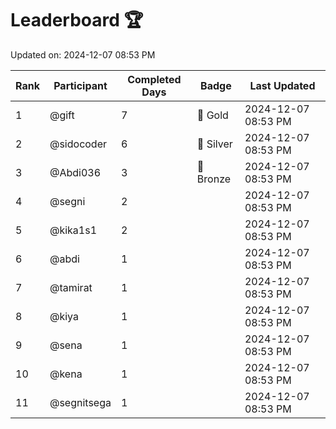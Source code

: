 # Leaderboard 🏆

Updated on: 2024-12-07 08:53 PM

| Rank | Participant       | Completed Days | Badge      | Last Updated         |
|------|-------------------|----------------|------------|----------------------|
| 1    | @gift             | 7              | 🏅 Gold     | 2024-12-07 08:53 PM |
| 2    | @sidocoder        | 6              | 🥈 Silver   | 2024-12-07 08:53 PM |
| 3    | @Abdi036          | 3              | 🥉 Bronze   | 2024-12-07 08:53 PM |
| 4    | @segni            | 2              |            | 2024-12-07 08:53 PM |
| 5    | @kika1s1          | 2              |            | 2024-12-07 08:53 PM |
| 6    | @abdi             | 1              |            | 2024-12-07 08:53 PM |
| 7    | @tamirat          | 1              |            | 2024-12-07 08:53 PM |
| 8    | @kiya             | 1              |            | 2024-12-07 08:53 PM |
| 9    | @sena             | 1              |            | 2024-12-07 08:53 PM |
| 10   | @kena             | 1              |            | 2024-12-07 08:53 PM |
| 11   | @segnitsega       | 1              |            | 2024-12-07 08:53 PM |
